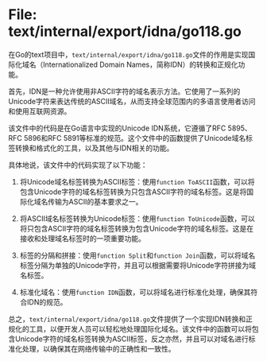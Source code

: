 # File: text/internal/export/idna/go118.go

在Go的text项目中，`text/internal/export/idna/go118.go`文件的作用是实现国际化域名（Internationalized Domain Names，简称IDN）的转换和正规化功能。

首先，IDN是一种允许使用非ASCII字符的域名表示方法。它使用了一系列的Unicode字符来表达传统的ASCII域名，从而支持全球范围内的多语言使用者访问和使用互联网资源。

该文件中的代码是在Go语言中实现的Unicode IDN系统，它遵循了RFC 5895、RFC 5896和RFC 5891等标准的规范。这个文件中的函数提供了Unicode域名标签转换和格式化的工具，以及其他与IDN相关的功能。

具体地说，该文件中的代码实现了以下功能：

1. 将Unicode域名标签转换为ASCII标签：使用`function ToASCII`函数，可以将包含Unicode字符的域名标签转换为只包含ASCII字符的域名标签。这是将国际化域名传输为ASCII的基本要求之一。

2. 将ASCII域名标签转换为Unicode标签：使用`function ToUnicode`函数，可以将只包含ASCII字符的域名标签转换为包含Unicode字符的域名标签。这是在接收和处理域名标签时的一项重要功能。

3. 标签的分隔和拼接：使用`function Split`和`function Join`函数，可以将域名标签分隔为单独的Unicode字符，并且可以根据需要将Unicode字符拼接为域名标签。

4. 标准化域名：使用`function IDN`函数，可以将域名进行标准化处理，确保其符合IDN的规范。

总之，`text/internal/export/idna/go118.go`文件提供了一个实现IDN转换和正规化的工具，以便开发人员可以轻松地处理国际化域名。该文件中的函数可以将包含Unicode字符的域名标签转换为ASCII标签，反之亦然，并且可以对域名进行标准化处理，以确保其在网络传输中的正确性和一致性。

